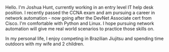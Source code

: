 Hello.  I'm Joshua Hunt, currently working in an entry level IT help desk position.  I recently passed the CCNA exam and am pursuing a career in network automation - now going after the DevNet Associate cert from Cisco.  I'm comfortable with Python and Linux.  I hope pursuing network automation will give me real world scenarios to practice those skills on.

In my personal life, I enjoy competing in Brazilian Jiujitsu and spending time outdoors with my wife and 2 children.  


